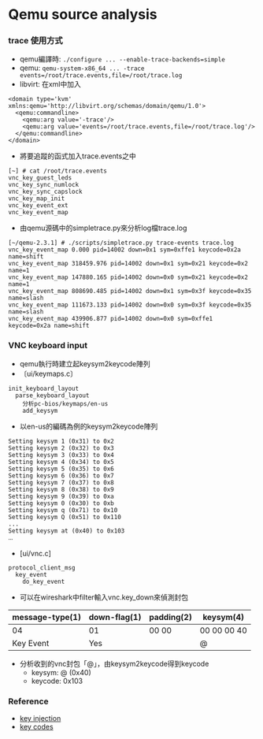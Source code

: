 # Qemu source analysis
### trace 使用方式
* qemu編譯時: `./configure ... --enable-trace-backends=simple`
* qemu: 
`qemu-system-x86_64 ... -trace events=/root/trace.events,file=/root/trace.log`
* libvirt: 在xml中加入
```
<domain type='kvm' xmlns:qemu='http://libvirt.org/schemas/domain/qemu/1.0'>
  <qemu:commandline>
    <qemu:arg value='-trace'/>
    <qemu:arg value='events=/root/trace.events,file=/root/trace.log'/>
  </qemu:commandline>
</domain>
```
* 將要追蹤的函式加入trace.events之中
```
[~] # cat /root/trace.events
vnc_key_guest_leds
vnc_key_sync_numlock
vnc_key_sync_capslock
vnc_key_map_init
vnc_key_event_ext
vnc_key_event_map
```
* 由qemu源碼中的simpletrace.py來分析log檔trace.log
```
[~/qemu-2.3.1] # ./scripts/simpletrace.py trace-events trace.log
vnc_key_event_map 0.000 pid=14002 down=0x1 sym=0xffe1 keycode=0x2a name=shift
vnc_key_event_map 318459.976 pid=14002 down=0x1 sym=0x21 keycode=0x2 name=1
vnc_key_event_map 147880.165 pid=14002 down=0x0 sym=0x21 keycode=0x2 name=1
vnc_key_event_map 808690.485 pid=14002 down=0x1 sym=0x3f keycode=0x35 name=slash
vnc_key_event_map 111673.133 pid=14002 down=0x0 sym=0x3f keycode=0x35 name=slash
vnc_key_event_map 439906.877 pid=14002 down=0x0 sym=0xffe1 keycode=0x2a name=shift
```
### VNC keyboard input
* qemu執行時建立起keysym2keycode陣列
* 〔ui/keymaps.c〕
```
init_keyboard_layout
  parse_keyboard_layout
    分析pc-bios/keymaps/en-us
    add_keysym
```
* 以en-us的編碼為例的keysym2keycode陣列
```
Setting keysym 1 (0x31) to 0x2
Setting keysym 2 (0x32) to 0x3
Setting keysym 3 (0x33) to 0x4
Setting keysym 4 (0x34) to 0x5
Setting keysym 5 (0x35) to 0x6
Setting keysym 6 (0x36) to 0x7
Setting keysym 7 (0x37) to 0x8
Setting keysym 8 (0x38) to 0x9
Setting keysym 9 (0x39) to 0xa
Setting keysym 0 (0x30) to 0xb
Setting keysym q (0x71) to 0x10
Setting keysym Q (0x51) to 0x110
...
Setting keysym at (0x40) to 0x103
‧‧‧
```
* [ui/vnc.c]
```
protocol_client_msg
  key_event
    do_key_event
```
* 可以在wireshark中filter輸入vnc.key_down來偵測封包

|message-type(1)|down-flag(1)|padding(2)|keysym(4)  |
|---------------|------------|----------|-----------|
|             04|          01|     00 00|00 00 00 40|
|      Key Event|         Yes|          |          @|
* 分析收到的vnc封包「@」，由keysym2keycode得到keycode
  * keysym: @ (0x40)
  * keycode: 0x103


### Reference
 * [key injection](https://www.berrange.com/posts/2011/09/23/injecting-fake-keyboard-events-to-kvm-guests-via-libvirt/)
 * [key codes](https://www.berrange.com/tags/key-codes/)

